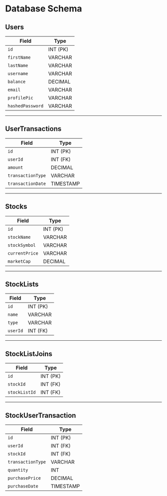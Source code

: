 # Database Schema



## Users

| Field            | Type         |
|------------------|--------------|
| `id`  | INT (PK)     |
| `firstName` | VARCHAR
| `lastName`        | VARCHAR
| `username` | VARCHAR      |
| `balance` | DECIMAL
| `email` | VARCHAR
| `profilePic` | VARCHAR
| `hashedPassword` | VARCHAR


---

## UserTransactions

| Field            | Type         |
|------------------|--------------|
| `id`  | INT (PK)     |
| `userId`        | INT (FK)     |
| `amount`        | DECIMAL       |
| `transactionType` | VARCHAR      |
| `transactionDate` | TIMESTAMP    |

---

## Stocks
| Field           | Type      |
|------------------|------------|
| `id`       | INT (PK)  |
| `stockName`     | VARCHAR   |
| `stockSymbol`   | VARCHAR   |
| `currentPrice`   | VARCHAR   |
| `marketCap`     | DECIMAL   |

---

## StockLists
| Field           | Type      |
|------------------|-----------|
| `id`  | INT (PK)     |
| `name`          | VARCHAR   |
| `type`          | VARCHAR   |
| `userId`        | INT (FK)  |


---

## StockListJoins
| Field           | Type      |
|------------------|-----------|
| `id`  | INT (PK)     |
| `stockId`       | INT (FK)  |
| `stockListId`        | INT (FK)  |

---

## StockUserTransaction
| Field           | Type      |
|------------------|-----------|
| `id`  | INT (PK)     |
| `userId`        | INT (FK)  |
| `stockId`       | INT (FK)  |
| `transactionType` | VARCHAR   |
| `quantity`      | INT       |
| `purchasePrice`  | DECIMAL   |
| `purchaseDate`   | TIMESTAMP |

